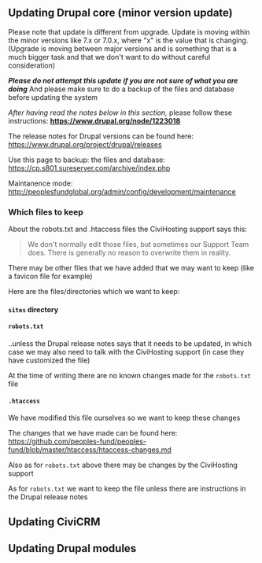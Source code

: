 
## Updating Drupal core (minor version update)

Please note that update is different from upgrade. Update is moving within the minor versions like 7.x or 7.0.x, where "x" is the value that is changing. (Upgrade is moving between major versions and is something that is a much bigger task and that we don't want to do without careful consideration)

***Please do not attempt this update if you are not sure of what you are doing*** And please make sure to do a backup of the files and database before updating the system

*After having read the notes below in this section,* please follow these instructions: **https://www.drupal.org/node/1223018**

The release notes for Drupal versions can be found here:
https://www.drupal.org/project/drupal/releases

Use this page to backup: the files and database:
https://cp.s801.sureserver.com/archive/index.php

Maintanence mode:
http://peoplesfundglobal.org/admin/config/development/maintenance

### Which files to keep

About the robots.txt and .htaccess files the CiviHosting support says this:
> We don't normally edit those files, but sometimes our Support Team does. There is
generally no reason to overwrite them in reality.

There may be other files that we have added that we may want to keep (like a favicon file for example)

Here are the files/directories which we want to keep:

#### `sites` directory

#### `robots.txt`

..unless the Drupal release notes says that it needs to be updated, in which case we may also need to talk with the CiviHosting support (in case they have customized the file)

At the time of writing there are no known changes made for the `robots.txt` file

#### `.htaccess`
We have modified this file ourselves so we want to keep these changes

The changes that we have made can be found here:
https://github.com/peoples-fund/peoples-fund/blob/master/htaccess/htaccess-changes.md

Also as for `robots.txt` above there may be changes by the CiviHosting support

As for `robots.txt` we want to keep the file unless there are instructions in the Drupal release notes


## Updating CiviCRM


## Updating Drupal modules


